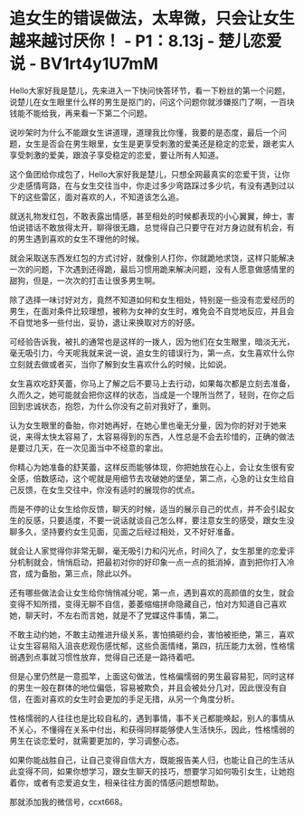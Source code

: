 # 追女生的错误做法，太卑微，只会让女生越来越讨厌你！ - P1：8.13j - 楚儿恋爱说 - BV1rt4y1U7mM

Hello大家好我是楚儿，先来进入一下快问快答环节，看一下粉丝的第一个问题，说楚儿在女生眼里什么样的男生是抠门的，问这个问题你就涉嫌抠门了啊，一百块钱能不能给我，再来看一下第二个问题。

说吵架时为什么不能跟女生讲道理，道理我比你懂，我要的是态度，最后一个问题，女生是否会在男生眼里，女生是更享受刺激的爱美还是稳定的恋爱，跟老实人享受刺激的爱美，跟浪子享受稳定的恋爱，要让所有人知道。

这个鱼团给你成包了，Hello大家好我是楚儿，只想全网最真实的恋爱干货，让你少走感情弯路，在与女生交往当中，你走过多少弯路踩过多少坑，有没有遇到过以下的这些雷区，面对喜欢的人，不知道该怎么追。

就送礼物发红包，不敢表露出情感，甚至相处的时候都表现的小心翼翼，绅士，害怕说错话不敢放得太开，聊得很无趣，总觉得自己只要守在对方身边就有机会，有的男生遇到喜欢的女生不理他的时候。

就会采取送东西发红包的方式讨好，就像别人打你，你就跪地求饶，这样只能解决一次的问题，下次遇到还得跪，最后习惯用跪来解决问题，没有人愿意做感情里的甜狗，但是，一次次的打击让很多男生啊。

除了选择一味讨好对方，竟然不知道如何和女生相处，特别是一些没有恋爱经历的男生，在面对条件比较理想，被称为女神的女生时，难免会不自觉地反应，并且会不自觉地多一些付出，妥协，退让来换取对方的好感。

可经验告诉我，被扎的通常也是这样的一拨人，因为他们在女生眼里，暗淡无光，毫无吸引力，今天呢我就来说一说，追女生的错误行为，第一点，女生喜欢什么你立刻就去做或者买，当你了解到女生喜欢什么的时候，比如说。

女生喜欢吃舒芙蕾，你马上了解之后不要马上去行动，如果每次都是立刻去准备，久而久之，她可能就会把你这样的状态，当成是一个理所当然了，轻则，在你之后回到忠诚状态，抱怨，为什么你没有之前对我好了，重则。

认为女生眼里的备胎，你对她再好，在她心里也毫无分量，因为你的好对于她来说，来得太快太容易了，太容易得到的东西，人性总是不会去珍惜的，正确的做法是要过几天，在一次见面当中不经意的拿出。

你精心为她准备的舒芙蕾，这样反而能够体现，你把她放在心上，会让女生很有安全感，倍数感动，这个呢就是用细节去攻破她的堡垒，第二点，心急的让女生给自己反馈，在女生交往中，你没有适时的展现你的优点。

而是不停的让女生给你反馈，聊天的时候，适当的展示自己的优点，并不会引起女生的反感，只要适度，不要一说话就谈自己怎么样，要注意女生的感受，跟女生没聊多久，坚持要约女生见面，见面之后经过相处，又不好好准备。

就会让人家觉得你非常无聊，毫无吸引力和闪光点，时间久了，女生那里的恋爱评分机制就会，悄悄启动，把最初对你的好印象一点一点的抵消掉，直到把你打入冷宫，成为备胎，第三点，除此以外。

还有哪些做法会让女生给你悄悄减分呢，第一点，遇到喜欢的高颜值的女生，就会变得不知所措，变得无聊不自信，萎萎缩缩拼命隐藏自己，怕对方知道自己喜欢她，聊天时，不左右而言她，就是不了党媒这件事情，第二。

不敢主动约她，不敢主动推进升级关系，害怕搞砸约会，害怕被拒绝，第三，喜欢让女生容易陷入沮丧悲观伤感忧郁，这些负面情绪，第四，抗压能力太弱，性格懦弱遇到点事就习惯性放弃，觉得自己还是一路待着吧。

但是心里仍然是一意孤竿，上面这句做法，性格偏懦弱的男生最容易犯，同时这样的男生一般在群体的地位偏低，容易被欺负，并且会被处分几对，因此很没有自信，在面对喜欢的女生时会更加的手足无措，从另一个角度分析。

性格懦弱的人往往也是比较自私的，遇到事情，事不关己都能唤起，别人的事情从不关心，不懂得在关系中付出，和获得同样能够使人生活快乐，因此，性格懦弱的男生在谈恋爱时，就需要更加的，学习调整心态。

如果你能战胜自己，让自己变得自信大方，既能报告美人归，也能让自己的生活从此变得不同，如果你想学习，跟女生聊天的技巧，想要学习如何吸引女生，让她抱着你，或者有恋爱追女生，相亲往往方面的情感问题想帮助。

那就添加我的微信号，ccxt668。